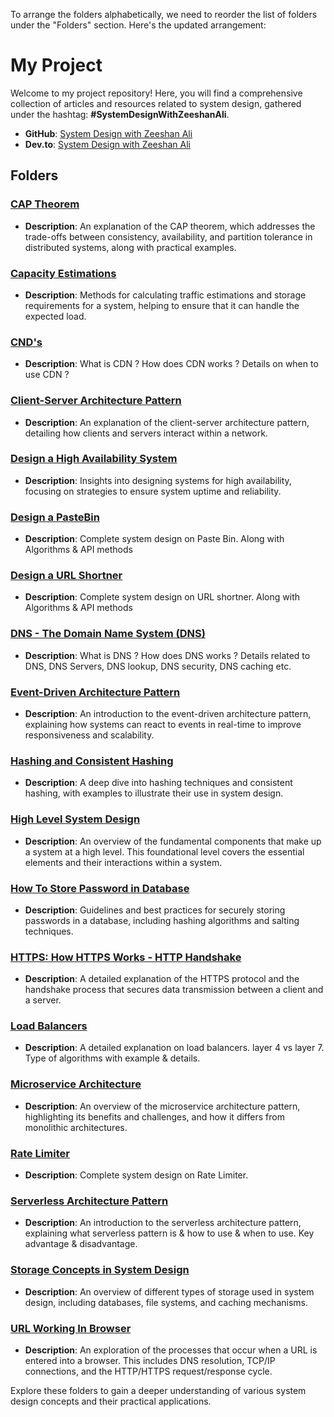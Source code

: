 To arrange the folders alphabetically, we need to reorder the list of folders under the "Folders" section. Here's the updated arrangement:

# My Project

Welcome to my project repository! Here, you will find a comprehensive collection of articles and resources related to system design, gathered under the hashtag: **#SystemDesignWithZeeshanAli**.

- **GitHub**: [System Design with Zeeshan Ali](https://github.com/ZeeshanAli-0704/SystemDesignWithZeeshanAli)
- **Dev.to**: [System Design with Zeeshan Ali](https://dev.to/t/systemdesignwithzeeshanali)

## Folders

### [CAP Theorem](./CAP_Theorem/)
- **Description**: An explanation of the CAP theorem, which addresses the trade-offs between consistency, availability, and partition tolerance in distributed systems, along with practical examples.

### [Capacity Estimations](./Capacity_Estimations/)
- **Description**: Methods for calculating traffic estimations and storage requirements for a system, helping to ensure that it can handle the expected load.

### [CND's](./CDN)
- **Description**: What is CDN ? How does CDN works ? Details on when to use CDN ?

### [Client-Server Architecture Pattern](./Client_Server_Architecture_Pattern/)
- **Description**: An explanation of the client-server architecture pattern, detailing how clients and servers interact within a network.

### [Design a High Availability System](./Design_a_High_Availability_System/)
- **Description**: Insights into designing systems for high availability, focusing on strategies to ensure system uptime and reliability.

### [Design a PasteBin](./Design_A_PasteBin/)
- **Description**: Complete system design on Paste Bin. Along with Algorithms & API methods

### [Design a URL Shortner](./Design_A_URL_Shortening/)
- **Description**: Complete system design on URL shortner. Along with Algorithms & API methods

### [DNS - The Domain Name System (DNS)](./DNS)
- **Description**: What is DNS ? How does DNS works ? Details related to DNS, DNS Servers, DNS lookup, DNS security, DNS caching etc.

### [Event-Driven Architecture Pattern](./Event_Driven_Architecture_Pattern/)
- **Description**: An introduction to the event-driven architecture pattern, explaining how systems can react to events in real-time to improve responsiveness and scalability.

### [Hashing and Consistent Hashing](./Hashing_Consistent_Hashing/)
- **Description**: A deep dive into hashing techniques and consistent hashing, with examples to illustrate their use in system design.

### [High Level System Design](./High_Level_System_Design/)
- **Description**: An overview of the fundamental components that make up a system at a high level. This foundational level covers the essential elements and their interactions within a system.

### [How To Store Password in Database](./How_To_Store_Password_in_Database/)
- **Description**: Guidelines and best practices for securely storing passwords in a database, including hashing algorithms and salting techniques.

### [HTTPS: How HTTPS Works - HTTP Handshake](./Https_How_Https_Works/)
- **Description**: A detailed explanation of the HTTPS protocol and the handshake process that secures data transmission between a client and a server.

### [Load Balancers](./Load_Balancers/)
- **Description**: A detailed explanation on load balancers. layer 4 vs layer 7. Type of algorithms with example & details.  

### [Microservice Architecture](./Micro_Service_Architecture/)
- **Description**: An overview of the microservice architecture pattern, highlighting its benefits and challenges, and how it differs from monolithic architectures.

### [Rate Limiter](./Rate_Limiter/)
- **Description**: Complete system design on Rate Limiter.

### [Serverless Architecture Pattern](./Serverless_Architecture_Pattern)
- **Description**: An introduction to the serverless architecture pattern, explaining what serverless pattern is & how to use & when to use. Key advantage & disadvantage.

### [Storage Concepts in System Design](./Storage_Concepts_in_System_Design/)
- **Description**: An overview of different types of storage used in system design, including databases, file systems, and caching mechanisms.

### [URL Working In Browser](./URL_Working_In_Browser/)
- **Description**: An exploration of the processes that occur when a URL is entered into a browser. This includes DNS resolution, TCP/IP connections, and the HTTP/HTTPS request/response cycle.

Explore these folders to gain a deeper understanding of various system design concepts and their practical applications.
